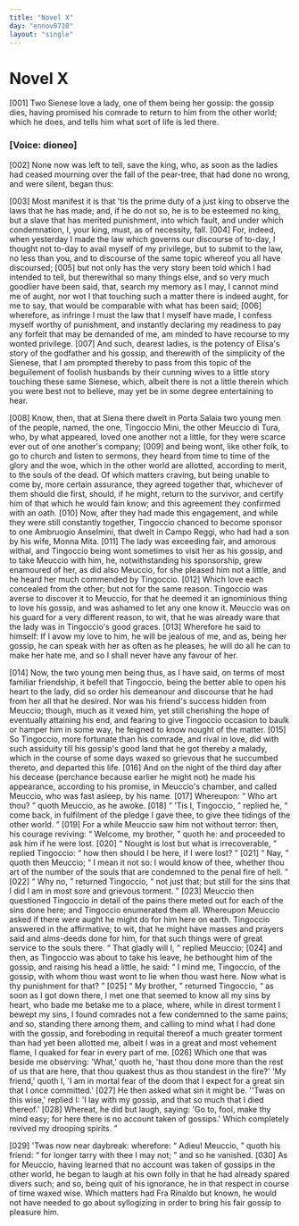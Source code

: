 ```yaml
---
title: "Novel X"
day: "ennov0710"
layout: "single"
---
```

<div id="nov0710" type="novella" who="dioneo">
 <h1>
  Novel X
 </h1>
 <argument>
  <p>
   <a name="p07100001">
    [001]
   </a>
   Two Sienese love a lady, one of them being
her gossip: the gossip dies, having promised his comrade to return to him from the other
world; which he does, and tells him what sort of life is led
there.
  </p>
 </argument>
 <p>
  <h3>
   [Voice: dioneo]
  </h3>
 </p>
 <div3 type="commentary" who="author">
  <p>
   <a name="p07100002">
    [002]
   </a>
   None
   now was left to tell, save
	the king, who, as soon as the ladies had ceased mourning over the fall of the pear-tree,
	that had done no wrong, and were silent, began thus:
  </p>
 </div3>
 <div3 type="commentary" who="dioneo">
  <p>
   <a name="p07100003">
    [003]
   </a>
   Most manifest it is that
      'tis the prime duty of a just king to observe the laws that he has made; and, if he do not
      so, he is to be esteemed no king, but a slave that has merited punishment, into which
      fault, and under which condemnation, I, your king, must, as of necessity,
      fall.
   <a name="p07100004">
    [004]
   </a>
   For, indeed, when yesterday I made the law which governs our discourse of
      to-day, I thought not to-day to avail myself of my privilege, but to submit to the law, no
      less than you, and to discourse of the same topic whereof you all have discoursed;
   <a name="p07100005">
    [005]
   </a>
   but not only has the very story
      been told which I had intended to tell, but therewithal so many things else, and so very
      much goodlier have been said, that, search my memory as I may, I cannot mind me of aught,
      nor wot I that touching such a matter there is indeed aught, for me to say, that would be
      comparable with what has been said;
   <a name="p07100006">
    [006]
   </a>
   wherefore, as infringe I must the law that
      I myself have made, I confess myself worthy of punishment, and instantly declaring my
      readiness to pay any forfeit that may be demanded of me, am minded to have recourse to my
      wonted privilege.
   <a name="p07100007">
    [007]
   </a>
   And such, dearest ladies, is the potency of Elisa's story of
      the godfather and his gossip, and therewith of the simplicity of the Sienese, that I am
      prompted thereby to pass from this topic of the beguilement of foolish husbands by their
      cunning wives to a
   little story touching these same Sienese, which, albeit there is not a little
      therein which you were best not to believe, may yet be in
      some degree entertaining to hear.
  </p>
 </div3>
 <p>
  <a name="p07100008">
   [008]
  </a>
  Know, then, that at Siena there dwelt in Porta
Salaia two young men of the people, named, the one, Tingoccio Mini, the other Meuccio di
Tura, who, by what appeared, loved one another not a little, for they were scarce ever out
of one another's company;
  <a name="p07100009">
   [009]
  </a>
  and being wont, like other folk, to go to church and
listen to sermons, they heard from time to time of the glory and the woe, which in the
other world are allotted, according to merit, to the souls of the dead.  Of which matters
craving, but being unable to come by, more certain assurance, they agreed together that,
whichever of them should die first, should, if he might, return to the survivor, and
certify him of that which he would fain know; and this agreement they confirmed with an
oath.
  <a name="p07100010">
   [010]
  </a>
  Now, after they had made this engagement, and while they were still
constantly together, Tingoccio chanced to become sponsor to one Ambruogio Anselmini, that
dwelt in Campo Reggi, who had had a son by his wife, Monna Mita.
  <a name="p07100011">
   [011]
  </a>
  The lady was
exceeding fair, and amorous withal, and Tingoccio being wont sometimes to visit her as his
gossip, and to take Meuccio with him, he,
notwithstanding his sponsorship, grew enamoured of her, as did also
Meuccio, for she pleased him not a little, and he heard her much commended by
Tingoccio.
  <a name="p07100012">
   [012]
  </a>
  Which love each concealed from the other; but not for the same
reason. Tingoccio was averse to discover it to Meuccio, for that he deemed it an
ignominious thing to love his gossip, and was ashamed to let any one know it. Meuccio was
on his guard for a very different reason, to wit, that he was already ware that the lady
was in Tingoccio's good graces.
  <a name="p07100013">
   [013]
  </a>
  Wherefore he said to himself: If I avow my love
to him, he will be jealous of me, and as, being her gossip, he can speak with her as
often as he pleases, he will do all he can to make her hate me, and so I shall never have
any favour of her.
 </p>
 <p>
  <a name="p07100014">
   [014]
  </a>
  Now, the two young men being thus, as I have said, on terms of
most familiar friendship, it befell that Tingoccio, being the better able to open his
heart to the lady, did so order his demeanour and discourse that he had from her all that
he desired. Nor was his friend's success hidden from Meuccio; though, much as it vexed
him, yet still cherishing the hope of eventually attaining his end, and
  fearing to give Tingoccio occasion to baulk or hamper him in some way, he feigned
to know nought of the matter.
  <a name="p07100015">
   [015]
  </a>
  So Tingoccio, more fortunate than his comrade,
and rival in love, did with such assiduity till his gossip's good land that he got thereby
a malady, which in the course of some days waxed so grievous that he succumbed thereto,
and departed this life.
  <a name="p07100016">
   [016]
  </a>
  And on the night of the third day after his
decease (perchance because earlier he might not) he made his appearance,
according to his promise, in Meuccio's chamber, and called Meuccio, who was fast asleep,
by his name.
  <a name="p07100017">
   [017]
  </a>
  Whereupon:
  <q direct="unspecified">
   Who art thou?
  </q>
  quoth Meuccio, as he
awoke.
  <a name="p07100018">
   [018]
  </a>
  <q direct="unspecified">
   'Tis I, Tingoccio,
  </q>
  replied he,
  <q direct="unspecified">
   come back, in fulfilment of the
pledge I gave thee, to give thee tidings of the other world.
  </q>
  <a name="p07100019">
   [019]
  </a>
  For a while
Meuccio saw him not without terror: then, his courage reviving:
  <q direct="unspecified">
   Welcome, my
brother,
  </q>
  quoth he: and proceeded to ask him if he were lost.
  <a name="p07100020">
   [020]
  </a>
  <q direct="unspecified">
   Nought is
lost but what is irrecoverable,
  </q>
  replied Tingoccio:
  <q direct="unspecified">
   how then should I be here, if I
were lost?
  </q>
  <a name="p07100021">
   [021]
  </a>
  <q direct="unspecified">
   Nay,
  </q>
  quoth then Meuccio;
  <q direct="unspecified">
   I mean it not so: I would
know of thee, whether thou art of the number of the souls that are condemned to the penal
fire of hell.
  </q>
  <a name="p07100022">
   [022]
  </a>
  <q direct="unspecified">
   Why no,
  </q>
  returned Tingoccio,
  <q direct="unspecified">
   not just that; but
still for the sins that I did I am in most sore and grievous torment.
  </q>
  <a name="p07100023">
   [023]
  </a>
  Meuccio then questioned Tingoccio in detail of the pains there meted out for
each of the sins done here; and Tingoccio enumerated them all.  Whereupon Meuccio asked if
there were aught he might do for him
here on earth. Tingoccio answered in the affirmative; to wit, that he might have masses
and prayers said and alms-deeds done for him, for that such things were of great service
to the souls there.
  <q direct="unspecified">
   That gladly will I,
  </q>
  replied Meuccio;
  <a name="p07100024">
   [024]
  </a>
  and then, as
Tingoccio was about to take his leave, he bethought him of the gossip, and raising his
head a little, he said:
  <q direct="unspecified">
   I mind me, Tingoccio, of the gossip, with whom thou wast wont
to lie when thou wast here. Now what is thy punishment for that?
  </q>
  <a name="p07100025">
   [025]
  </a>
  <q direct="unspecified">
   My
brother,
  </q>
  returned Tingoccio,
  <q direct="unspecified">
   as soon as I got down there, I met one that seemed to
know all my sins by heart, who bade me betake me to a place, where, while in direst
torment I bewept my sins, I found comrades not a few condemned to the same pains; and so,
standing there among them, and calling to mind what I had done with the gossip, and
foreboding in
requital thereof a much greater torment than had yet been allotted me, albeit I was in a
great and most vehement flame, I quaked for
   fear in every part of
me.
   <a name="p07100026">
    [026]
   </a>
   Which one that was beside me observing:
'What,' quoth he, 'hast thou done more than the rest of us that are here, that thou
quakest thus as thou standest in the fire?' 'My friend,' quoth I, 'I am in mortal fear of
the doom that I expect for a great sin that I once committed.'
   <a name="p07100027">
    [027]
   </a>
   He then asked
what sin it might be. ''Twas on this wise,' replied I: 'I lay with my gossip, and that so
much that I died thereof.'
   <a name="p07100028">
    [028]
   </a>
   Whereat, he did but laugh, saying: 'Go to, fool,
make thy mind easy; for here there is no account taken of gossips.' Which completely
revived my drooping spirits.
  </q>
 </p>
 <p>
  <a name="p07100029">
   [029]
  </a>
  'Twas now near daybreak: wherefore:
  <q direct="unspecified">
   Adieu! Meuccio,
  </q>
  quoth his friend:
  <q direct="unspecified">
   for
longer tarry with thee I may not;
  </q>
  and so he vanished.
  <a name="p07100030">
   [030]
  </a>
  As for Meuccio,
having learned that no account was taken of gossips in the other world, he began to laugh
at his own folly in that he had already spared divers such; and so, being quit of his
ignorance, he in that respect in course of time waxed wise.  Which matters had Fra Rinaldo
but known, he would not have
needed to go about syllogizing in order to bring his fair gossip to
pleasure him.
 </p>
</div>